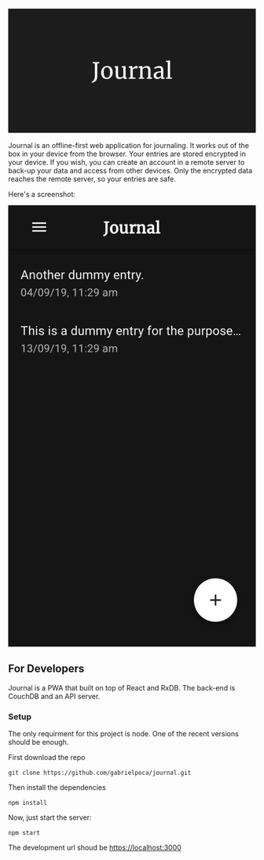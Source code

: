 ![Journal](./readme/banner.jpg)

Journal is an offline-first web application for journaling. It works out of the box in your device from the browser. Your entries are stored encrypted in your device. If you wish, you can create an account in a remote server to back-up your data and access from other devices. Only the encrypted data reaches the remote server, so your entries are safe.

Here's a screenshot:

![A screenshot of the application](./readme/screenshot.png)

## For Developers

Journal is a PWA that built on top of React and RxDB. The back-end is CouchDB and an API server.

### Setup

The only requirment for this project is node. One of the recent versions should be enough.

First download the repo

```
git clone https://github.com/gabrielpoca/journal.git
```

Then install the dependencies

```
npm install
```

Now, just start the server:

```
npm start
```

The development url shoud be [https://localhost:3000](https://localhost:3000)
